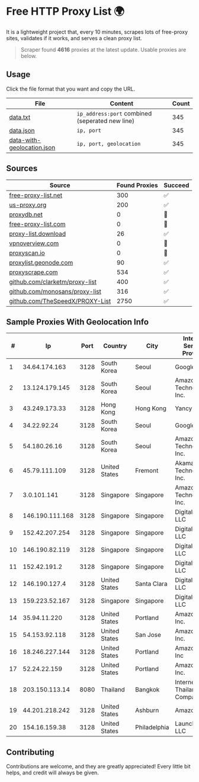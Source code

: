 
# Free HTTP Proxy List 🌍

It is a lightweight project that, every 10 minutes, scrapes lots of free-proxy sites, validates if it works, and serves a clean proxy list.


> Scraper found **4616** proxies at the latest update. Usable proxies are below.

## Usage

Click the file format that you want and copy the URL.


|File|Content|Count|
|----|-------|-----|
|[data.txt](https://raw.githubusercontent.com/themiralay/Proxy-List-World/master/data.txt)|`ip_address:port` combined (seperated new line)|345|
|[data.json](https://raw.githubusercontent.com/themiralay/Proxy-List-World/master/data.json)|`ip, port`|345|
|[data-with-geolocation.json](https://raw.githubusercontent.com/themiralay/Proxy-List-World/master/data-with-geolocation.json)|`ip, port, geolocation`|345|

## Sources

|Source|Found Proxies|Succeed|
|------|-------------|-------|
|[free-proxy-list.net](https://free-proxy-list.net)|300|✅|
|[us-proxy.org](https://www.us-proxy.org)|200|✅|
|[proxydb.net](http://proxydb.net)|0|🚫|
|[free-proxy-list.com](https://free-proxy-list.com/?page=&port=&type%5B%5D=http&type%5B%5D=https&up_time=0&search=Search)|0|🚫|
|[proxy-list.download](https://www.proxy-list.download/HTTP)|26|✅|
|[vpnoverview.com](https://vpnoverview.com/privacy/anonymous-browsing/free-proxy-servers)|0|🚫|
|[proxyscan.io](https://www.proxyscan.io)|0|🚫|
|[proxylist.geonode.com](https://proxylist.geonode.com/api/proxy-list?limit=300&page=1&sort_by=lastChecked&sort_type=desc&protocols=http,https)|90|✅|
|[proxyscrape.com](https://api.proxyscrape.com/v2/?request=displayproxies&protocol=http&timeout=10000&country=all&ssl=all&anonymity=all)|534|✅|
|[github.com/clarketm/proxy-list](https://raw.githubusercontent.com/clarketm/proxy-list/master/proxy-list-raw.txt)|400|✅|
|[github.com/monosans/proxy-list](https://raw.githubusercontent.com/monosans/proxy-list/main/proxies/http.txt)|316|✅|
|[github.com/TheSpeedX/PROXY-List](https://raw.githubusercontent.com/TheSpeedX/PROXY-List/master/http.txt)|2750|✅|


## Sample Proxies With Geolocation Info

|#|Ip|Port|Country|City|Internet Service Provider|
|-|--|----|-------|----|-------------------------|
|1|34.64.174.163|3128|South Korea|Seoul|Google LLC|
|2|13.124.179.145|3128|South Korea|Seoul|Amazon Technologies Inc.|
|3|43.249.173.33|3128|Hong Kong|Hong Kong|Yancy Limited|
|4|34.22.92.24|3128|South Korea|Seoul|Google LLC|
|5|54.180.26.16|3128|South Korea|Seoul|Amazon Technologies Inc.|
|6|45.79.111.109|3128|United States|Fremont|Akamai Technologies, Inc.|
|7|3.0.101.141|3128|Singapore|Singapore|Amazon Technologies Inc.|
|8|146.190.111.168|3128|Singapore|Singapore|DigitalOcean, LLC|
|9|152.42.207.254|3128|Singapore|Singapore|DigitalOcean, LLC|
|10|146.190.82.119|3128|Singapore|Singapore|DigitalOcean, LLC|
|11|152.42.191.2|3128|Singapore|Singapore|DigitalOcean, LLC|
|12|146.190.127.4|3128|United States|Santa Clara|DigitalOcean, LLC|
|13|159.223.52.167|3128|Singapore|Singapore|DigitalOcean, LLC|
|14|35.94.11.220|3128|United States|Portland|Amazon.com, Inc.|
|15|54.153.92.118|3128|United States|San Jose|Amazon.com, Inc.|
|16|18.246.227.144|3128|United States|Portland|Amazon.com, Inc|
|17|52.24.22.159|3128|United States|Portland|Amazon.com, Inc.|
|18|203.150.113.14|8080|Thailand|Bangkok|Internet Thailand Company Ltd.|
|19|44.201.218.242|3128|United States|Ashburn|Amazon.com|
|20|154.16.159.38|3128|United States|Philadelphia|LaunchVPS, LLC|



## Contributing

Contributions are welcome, and they are greatly appreciated! Every
little bit helps, and credit will always be given.

